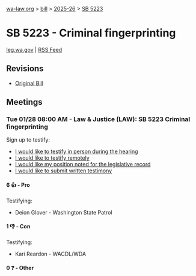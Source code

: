 [wa-law.org](/) > [bill](/bill/) > [2025-26](/bill/2025-26/) > [SB 5223](/bill/2025-26/sb/5223/)

# SB 5223 - Criminal fingerprinting
[leg.wa.gov](https://app.leg.wa.gov/billsummary?BillNumber=5223&Year=2025&Initiative=false) | [RSS Feed](./rss.xml)

## Revisions
* [Original Bill](1/)

## Meetings
### Tue 01/28 08:00 AM - Law & Justice (LAW): SB 5223 Criminal fingerprinting
Sign up to testify:
* [I would like to testify in person during the hearing](https://app.leg.wa.gov/csi/Testifier/Add?chamber=House&mId=32529&aId=161872&caId=25026&tId=1)
* [I would like to testify remotely](https://app.leg.wa.gov/csi/Testifier/Add?chamber=House&mId=32529&aId=161872&caId=25026&tId=2)
* [I would like my position noted for the legislative record](https://app.leg.wa.gov/csi/Testifier/Add?chamber=House&mId=32529&aId=161872&caId=25026&tId=3)
* [I would like to submit written testimony](https://app.leg.wa.gov/csi/Testifier/Add?chamber=House&mId=32529&aId=161872&caId=25026&tId=4)

#### 6 👍 - Pro
Testifying:
* Deion Glover - Washington State Patrol

#### 1 👎 - Con
Testifying:
* Kari Reardon - WACDL/WDA

#### 0 ❓ - Other
